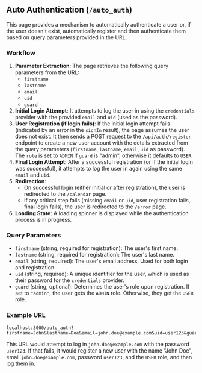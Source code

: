 ## Auto Authentication (`/auto_auth`)

This page provides a mechanism to automatically authenticate a user or, if the user doesn't exist, automatically register and then authenticate them based on query parameters provided in the URL.

### Workflow

1.  **Parameter Extraction**: The page retrieves the following query parameters from the URL:
    *   `firstname`
    *   `lastname`
    *   `email`
    *   `uid`
    *   `guard`
2.  **Initial Login Attempt**: It attempts to log the user in using the `credentials` provider with the provided `email` and `uid` (used as the password).
3.  **User Registration (if login fails)**: If the initial login attempt fails (indicated by an error in the `signIn` result), the page assumes the user does not exist. It then sends a POST request to the `/api/auth/register` endpoint to create a new user account with the details extracted from the query parameters (`firstname`, `lastname`, `email`, `uid` as password). The `role` is set to `ADMIN` if `guard` is "admin", otherwise it defaults to `USER`.
4.  **Final Login Attempt**: After a successful registration (or if the initial login was successful), it attempts to log the user in again using the same `email` and `uid`.
5.  **Redirection**:
    *   On successful login (either initial or after registration), the user is redirected to the `/calendar` page.
    *   If any critical step fails (missing `email` or `uid`, user registration fails, final login fails), the user is redirected to the `/error` page.
6.  **Loading State**: A loading spinner is displayed while the authentication process is in progress.

### Query Parameters

*   `firstname` (string, required for registration): The user's first name.
*   `lastname` (string, required for registration): The user's last name.
*   `email` (string, required): The user's email address. Used for both login and registration.
*   `uid` (string, required): A unique identifier for the user, which is used as their password for the `credentials` provider.
*   `guard` (string, optional): Determines the user's role upon registration. If set to `"admin"`, the user gets the `ADMIN` role. Otherwise, they get the `USER` role.

### Example URL

```
localhost:3000/auto_auth?firstname=John&lastname=Doe&email=john.doe@example.com&uid=user123&guard=admin
```

This URL would attempt to log in `john.doe@example.com` with the password `user123`. If that fails, it would register a new user with the name "John Doe", email `john.doe@example.com`, password `user123`, and the `USER` role, and then log them in.
